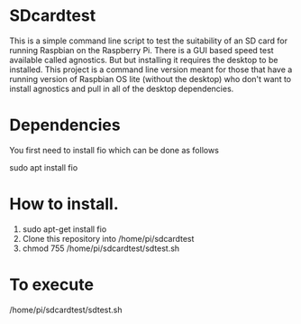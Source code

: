 # SDcardtest

This is a simple command line script to test the suitability of an SD card for running Raspbian on the Raspberry Pi. There is a GUI based speed test available called agnostics. But but installing it requires the desktop to be installed. This project is a command line version meant for those that have a running version of Raspbian OS lite (without the desktop) who don't want to install agnostics and pull in all of the desktop dependencies.

# Dependencies
You first need to install fio which can be done as follows

sudo apt install fio

# How to install.
1. sudo apt-get install fio
2. Clone this repository into /home/pi/sdcardtest
3. chmod 755 /home/pi/sdcardtest/sdtest.sh

# To execute
/home/pi/sdcardtest/sdtest.sh
